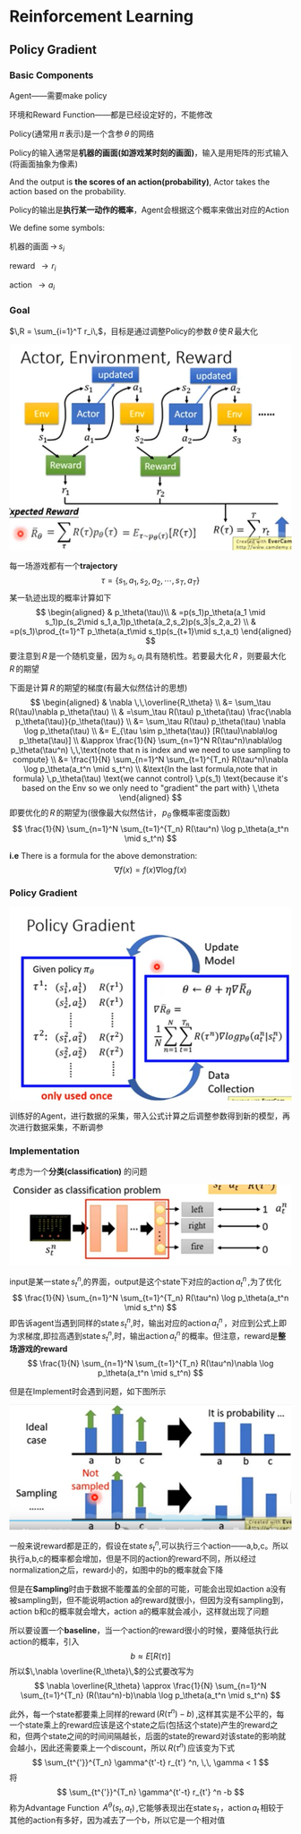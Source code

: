 # Reinforcement Learning

## Policy Gradient

### Basic Components

Agent——需要make policy

环境和Reward Function——都是已经设定好的，不能修改

Policy(通常用$\,\pi\,$表示)是一个含参$\,\theta\,$的网络

Policy的输入通常是**机器的画面(如游戏某时刻的画面)**，输入是用矩阵的形式输入(将画面抽象为像素)

And the output is **the scores of an action(probability)**, Actor takes the action based on the probability.

Policy的输出是**执行某一动作的概率**，Agent会根据这个概率来做出对应的Action

We define some symbols:

机器的画面$\,\rightarrow\, s_i$

reward $\,\rightarrow r_i\,$

action $\,\rightarrow a_i\,$

### Goal

$\,R = \sum_{i=1}^T r_i\,$，目标是通过调整Policy的参数$\,\theta\,$使$\,R\,$最大化

![Relationship among Actor,Env,Reward](Captures\RL1.PNG "Relationship among Actor,Env,Reward")

每一场游戏都有一个**trajectory**
$$
    \tau = \{ s_1,a_1,s_2,a_2,\cdots,s_T,a_T \}
$$
某一轨迹出现的概率计算如下
$$
    \begin{aligned} &
        p_\theta(\tau)\\ &
        =p(s_1)p_\theta(a_1 \mid s_1)p_(s_2\mid s_1,a_1)p_\theta(a_2,s_2)p(s_3|s_2,a_2) \\ &
        =p(s_1)\prod_{t=1}^T p_\theta(a_t\mid s_t)p(s_{t+1}\mid s_t,a_t)
    \end{aligned}
$$
要注意到$\,R\,$是一个随机变量，因为$\,s_i,a_i\,$具有随机性。若要最大化$\,R\,$，则要最大化$\,R\,$的期望

下面是计算$\,R\,$的期望的梯度(有最大似然估计的思想)
$$
    \begin{aligned} &
        \nabla \,\,\overline{R_\theta} \\
        &= \sum_\tau R(\tau)\nabla p_\theta(\tau) \\
        & =\sum_\tau R(\tau) p_\theta(\tau) \frac{\nabla p_\theta(\tau)}{p_\theta(\tau)} \\
        &= \sum_\tau R(\tau) p_\theta(\tau)  \nabla \log p_\theta(\tau) \\
        &= E_{\tau \sim p_\theta(\tau)} [R(\tau)\nabla\log p_\theta(\tau)] \\
        &\approx \frac{1}{N} \sum_{n=1}^N R(\tau^n)\nabla\log p_\theta(\tau^n) \,\,\text{note that n is index and we need to use sampling to compute} \\
        &= \frac{1}{N} \sum_{n=1}^N \sum_{t=1}^{T_n} R(\tau^n)\nabla
        \log p_\theta(a_t^n \mid s_t^n) \\
        &\text{In the last formula,note that in formula} \,p_\theta(\tau) \text{we cannot control} \,p(s_1) \text{because it's based on the Env so we only need to "gradient" the part with} \,\theta
    \end{aligned}
$$
即要优化的$\,R\,$的期望为(很像最大似然估计，$\,p_\theta\,$像概率密度函数)
$$
    \frac{1}{N} \sum_{n=1}^N \sum_{t=1}^{T_n} R(\tau^n)
        \log p_\theta(a_t^n \mid s_t^n)
$$

**i.e** There is a formula for the above demonstration:
$$
    \nabla f(x) = f(x) \nabla \log f(x)
$$

### Policy Gradient

![Compute Policy Gradient](Captures\RL2.PNG "Compute Policy Gradient")

训练好的Agent，进行数据的采集，带入公式计算之后调整参数得到新的模型，再次进行数据采集，不断调参

### Implementation

考虑为一个**分类(classification)** 的问题

![classfication](Captures/RL3.PNG "classfication")

input是某一state$\,s_t^n,$的界面，output是这个state下对应的action$\,a_t^n\,$,为了优化
$$
    \frac{1}{N} \sum_{n=1}^N \sum_{t=1}^{T_n} R(\tau^n)
        \log p_\theta(a_t^n \mid s_t^n)
$$
即告诉agent当遇到同样的state$\,s_t^n,$时，输出对应的action$\,a_t^n\,$，对应到公式上即为求梯度,即拉高遇到state$\,s_t^n,$时，输出action$\,a_t^n\,$的概率。但注意，reward是**整场游戏的reward**
$$
    \frac{1}{N} \sum_{n=1}^N \sum_{t=1}^{T_n} R(\tau^n)\nabla
        \log p_\theta(a_t^n \mid s_t^n)
$$

但是在Implement时会遇到问题，如下图所示

![baseline](Captures/RL4.PNG "baseline")

一般来说reward都是正的，假设在state$\,s_t^n,$可以执行三个action——a,b,c。所以执行a,b,c的概率都会增加，但是不同的action的reward不同，所以经过normalization之后，reward小的，如图中的b的概率就会下降

但是在**Sampling**时由于数据不能覆盖的全部的可能，可能会出现如action a没有被sampling到，但不能说明action a的reward就很小，但因为没有sampling到，action b和c的概率就会增大，action a的概率就会减小，这样就出现了问题

所以要设置一个**baseline**，当一个action的reward很小的时候，要降低执行此action的概率，引入
$$
    b \approx E[R(\tau)]
$$
所以$\,\nabla \overline{R_\theta}\,$的公式要改写为
$$
    \nabla \overline{R_\theta} \approx
    \frac{1}{N} \sum_{n=1}^N \sum_{t=1}^{T_n} (R(\tau^n)-b)\nabla
        \log p_\theta(a_t^n \mid s_t^n)
$$

此外，每一个state都要乘上同样的reward$\,(R(\tau^n)-b)\,$,这样其实是不公平的，每一个state乘上的reward应该是这个state之后(包括这个state)产生的reward之和，但两个state之间的时间间隔越长，后面的state的reward对该state的影响就会越小，因此还需要乘上一个discount，所以$\,R(\tau^n)\,$应该变为下式
$$
    \sum_{t^{'}}^{T_n} \gamma^{t'-t} r_{t'} ^n, \,\, \gamma < 1
$$
将
$$
    \sum_{t^{'}}^{T_n} \gamma^{t'-t} r_{t'} ^n -b
$$
称为Advantage Function $\,A^\theta(s_t,a_t)\,$,它能够表现出在state$\,s_t\,$，action$\,a_t\,$相较于其他的action有多好，因为减去了一个b，所以它是一个相对值